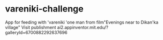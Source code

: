 # vareniki-challenge
App for feeding with 'vareniki 'one man from film"Evenings near to Dikan'ka village" 
Visit publishment ai2.appinventor.mit.edu/?galleryId=6700882292637696
